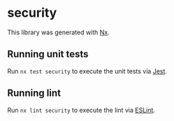 # security

This library was generated with [Nx](https://nx.dev).

## Running unit tests

Run `nx test security` to execute the unit tests via [Jest](https://jestjs.io).

## Running lint

Run `nx lint security` to execute the lint via [ESLint](https://eslint.org/).
